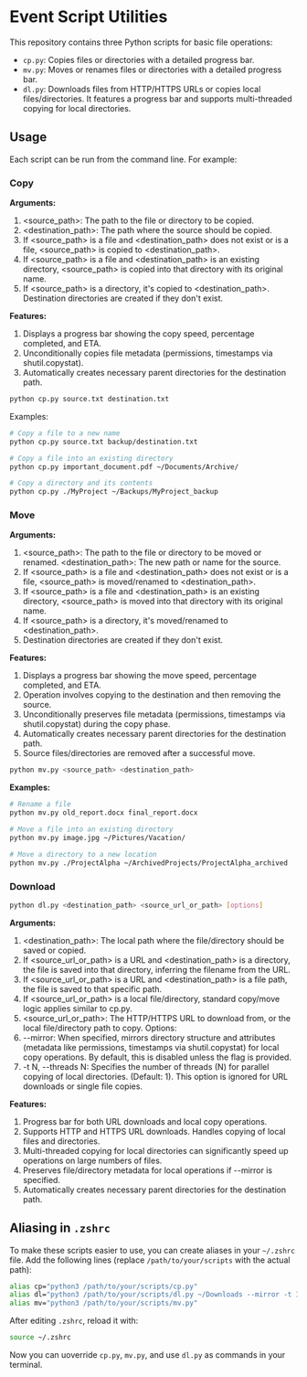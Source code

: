 # Event Script Utilities

This repository contains three Python scripts for basic file operations:

- `cp.py`: Copies files or directories with a detailed progress bar.
- `mv.py`: Moves or renames files or directories with a detailed progress bar.
- `dl.py`: Downloads files from HTTP/HTTPS URLs or copies local files/directories. It features a progress bar and supports multi-threaded copying for local directories.

## Usage

Each script can be run from the command line. For example:

### Copy

**Arguments:**

1. <source_path>: The path to the file or directory to be copied.
2. <destination_path>: The path where the source should be copied.
3. If <source_path> is a file and <destination_path> does not exist or is a file, <source_path> is copied to <destination_path>.
4. If <source_path> is a file and <destination_path> is an existing directory, <source_path> is copied into that directory with its original name.
5. If <source_path> is a directory, it's copied to <destination_path>. Destination directories are created if they don't exist.

**Features:**

1. Displays a progress bar showing the copy speed, percentage completed, and ETA.
2. Unconditionally copies file metadata (permissions, timestamps via shutil.copystat).
3. Automatically creates necessary parent directories for the destination path.

```sh
python cp.py source.txt destination.txt
```

Examples:

```sh
# Copy a file to a new name
python cp.py source.txt backup/destination.txt

# Copy a file into an existing directory
python cp.py important_document.pdf ~/Documents/Archive/

# Copy a directory and its contents
python cp.py ./MyProject ~/Backups/MyProject_backup
```

### Move

**Arguments:**

1. <source_path>: The path to the file or directory to be moved or renamed.
<destination_path>: The new path or name for the source.
2. If <source_path> is a file and <destination_path> does not exist or is a file, <source_path> is moved/renamed to <destination_path>.
3. If <source_path> is a file and <destination_path> is an existing directory, <source_path> is moved into that directory with its original name.
4. If <source_path> is a directory, it's moved/renamed to <destination_path>.
5. Destination directories are created if they don't exist.

**Features:**

1. Displays a progress bar showing the move speed, percentage completed, and ETA.
2. Operation involves copying to the destination and then removing the source.
3. Unconditionally preserves file metadata (permissions, timestamps via shutil.copystat) during the copy phase.
4. Automatically creates necessary parent directories for the destination path.
5. Source files/directories are removed after a successful move.

```sh
python mv.py <source_path> <destination_path>
```

**Examples:**

```sh
# Rename a file
python mv.py old_report.docx final_report.docx

# Move a file into an existing directory
python mv.py image.jpg ~/Pictures/Vacation/

# Move a directory to a new location
python mv.py ./ProjectAlpha ~/ArchivedProjects/ProjectAlpha_archived
```

### Download

```sh
python dl.py <destination_path> <source_url_or_path> [options]
```

**Arguments:**

1. <destination_path>: The local path where the file/directory should be saved or copied.
2. If <source_url_or_path> is a URL and <destination_path> is a directory, the file is saved into that directory, inferring the filename from the URL.
3. If <source_url_or_path> is a URL and <destination_path> is a file path, the file is saved to that specific path.
4. If <source_url_or_path> is a local file/directory, standard copy/move logic applies similar to cp.py.
5. <source_url_or_path>: The HTTP/HTTPS URL to download from, or the local file/directory path to copy.
Options:
6. --mirror: When specified, mirrors directory structure and attributes (metadata like permissions, timestamps via shutil.copystat) for local copy operations. By default, this is disabled unless the flag is provided.
7. -t N, --threads N: Specifies the number of threads (N) for parallel copying of local directories. (Default: 1). This option is ignored for URL downloads or single file copies.

**Features:**

1. Progress bar for both URL downloads and local copy operations.
2. Supports HTTP and HTTPS URL downloads.
Handles copying of local files and directories.
3. Multi-threaded copying for local directories can significantly speed up operations on large numbers of files.
4. Preserves file/directory metadata for local operations if --mirror is specified.
5. Automatically creates necessary parent directories for the destination path.

## Aliasing in `.zshrc`

To make these scripts easier to use, you can create aliases in your `~/.zshrc` file. Add the following lines (replace `/path/to/your/scripts` with the actual path):

```sh
alias cp="python3 /path/to/your/scripts/cp.py"
alias dl="python3 /path/to/your/scripts/dl.py ~/Downloads --mirror -t 16"
alias mv="python3 /path/to/your/scripts/mv.py"
```

After editing `.zshrc`, reload it with:

```sh
source ~/.zshrc
```

Now you can uoverride `cp.py`, `mv.py`, and use `dl.py` as commands in your terminal.
